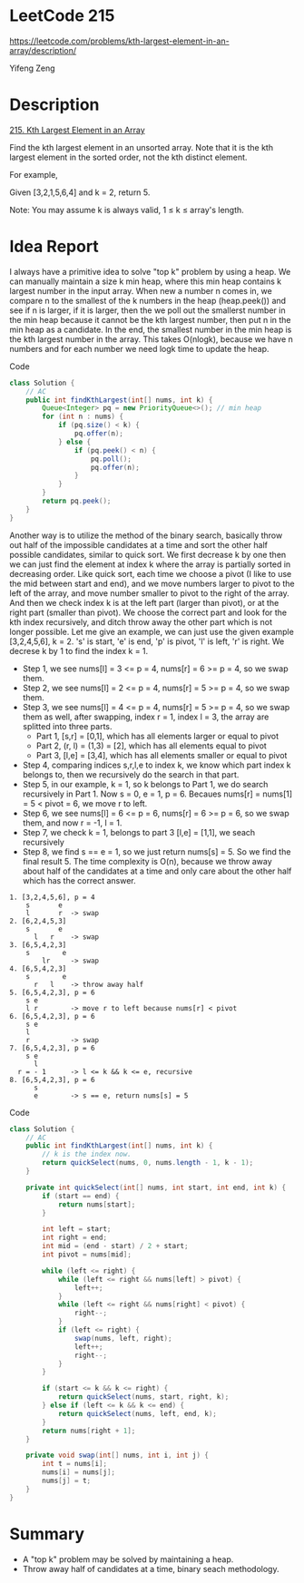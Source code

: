 # **LeetCode 215**
https://leetcode.com/problems/kth-largest-element-in-an-array/description/

Yifeng Zeng

# Description
[215. Kth Largest Element in an Array](https://leetcode.com/problems/kth-largest-element-in-an-array/description/)

Find the kth largest element in an unsorted array. Note that it is the kth largest element in the sorted order, not the kth distinct element.

For example,

Given [3,2,1,5,6,4] and k = 2, return 5.

Note:
You may assume k is always valid, 1 ≤ k ≤ array's length.

# Idea Report

I always have a primitive idea to solve "top k" problem by using a heap. We can manually maintain a size k min heap, where this min heap contains k largest number in the input array. When new a number n comes in, we compare n to the smallest of the k numbers in the heap (heap.peek()) and see if n is larger, if it is larger, then the we poll out the smallerst number in the min heap because it cannot be the kth largest number, then put n in the min heap as a candidate. In the end, the smallest number in the min heap is the kth largest number in the array. This takes O(nlogk), because we have n numbers and for each number we need logk time to update the heap.

Code
```java
class Solution {
    // AC
    public int findKthLargest(int[] nums, int k) {
        Queue<Integer> pq = new PriorityQueue<>(); // min heap
        for (int n : nums) {
            if (pq.size() < k) {
                pq.offer(n);
            } else {
                if (pq.peek() < n) {
                    pq.poll();
                    pq.offer(n);
                }
            }
        }
        return pq.peek();
    }
}

```

Another way is to utilize the method of the binary search, basically throw out half of the impossible candidates at a time and sort the other half possible candidates, similar to quick sort. We first decrease k by one then we can just find the element at index k where the array is partially sorted in decreasing order. Like quick sort, each time we choose a pivot (I like to use the mid between start and end), and we move numbers larger to pivot to the left of the array, and move number smaller to pivot to the right of the array. And then we check index k is at the left part (larger than pivot), or at the right part (smaller than pivot). We choose the correct part and look for the kth index recursively, and ditch throw away the other part which is not longer possible. Let me give an example, we can just use the given example [3,2,4,5,6], k = 2. 's' is start, 'e' is end, 'p' is pivot, 'l' is left, 'r' is right. We decrese k by 1 to find the index k = 1.
- Step 1, we see nums[l] = 3 <= p = 4, nums[r] = 6 >= p = 4, so we swap them.
- Step 2, we see nums[l] = 2 <= p = 4, nums[r] = 5 >= p = 4, so we swap them.
- Step 3, we see nums[l] = 4 <= p = 4, nums[r] = 5 >= p = 4, so we swap them as well, after swapping, index r = 1, index l = 3, the array are splitted into three parts.
  - Part 1, [s,r] = [0,1], which has all elements larger or equal to pivot
  - Part 2, (r, l) = (1,3) = [2], which has all elements equal to pivot
  - Part 3, [l,e] = [3,4], which has all elements smaller or equal to pivot
- Step 4, comparing indices s,r,l,e to index k, we know which part index k belongs to, then we recursively do the search in that part.
- Step 5, in our example, k = 1, so k belongs to Part 1, we do search recursively in Part 1. Now s = 0, e = 1, p = 6. Becaues nums[r] = nums[1] = 5 < pivot = 6, we move r to left.
- Step 6, we see nums[l] = 6 <= p = 6, nums[r] = 6 >= p = 6, so we swap them, and now r = -1, l = 1.
- Step 7, we check k = 1, belongs to part 3 [l,e] = [1,1], we seach recursively
- Step 8, we find s == e = 1, so we just return nums[s] = 5.
So we find the final result 5. The time complexity is O(n), because we throw away about half of the candidates at a time and only care about the other half which has the correct answer.


```
1. [3,2,4,5,6], p = 4
    s       e
    l       r  -> swap
2. [6,2,4,5,3]
    s       e
      l   r    -> swap
3. [6,5,4,2,3]
    s        e
        lr     -> swap
4. [6,5,4,2,3]
    s        e
      r   l    -> throw away half
5. [6,5,4,2,3], p = 6
    s e
    l r        -> move r to left because nums[r] < pivot
6. [6,5,4,2,3], p = 6
    s e
    l
    r          -> swap
7. [6,5,4,2,3], p = 6
    s e
      l
  r = - 1      -> l <= k && k <= e, recursive
8. [6,5,4,2,3], p = 6
      s
      e        -> s == e, return nums[s] = 5
```

Code
```java
class Solution {
    // AC
    public int findKthLargest(int[] nums, int k) {
        // k is the index now.
        return quickSelect(nums, 0, nums.length - 1, k - 1);
    }

    private int quickSelect(int[] nums, int start, int end, int k) {
        if (start == end) {
            return nums[start];
        }

        int left = start;
        int right = end;
        int mid = (end - start) / 2 + start;
        int pivot = nums[mid];

        while (left <= right) {
            while (left <= right && nums[left] > pivot) {
                left++;
            }
            while (left <= right && nums[right] < pivot) {
                right--;
            }
            if (left <= right) {
                swap(nums, left, right);
                left++;
                right--;
            }
        }

        if (start <= k && k <= right) {
            return quickSelect(nums, start, right, k);
        } else if (left <= k && k <= end) {
            return quickSelect(nums, left, end, k);
        }
        return nums[right + 1];
    }

    private void swap(int[] nums, int i, int j) {
        int t = nums[i];
        nums[i] = nums[j];
        nums[j] = t;
    }
}
```

# Summary
- A "top k" problem may be solved by maintaining a heap.
- Throw away half of candidates at a time, binary seach methodology.
